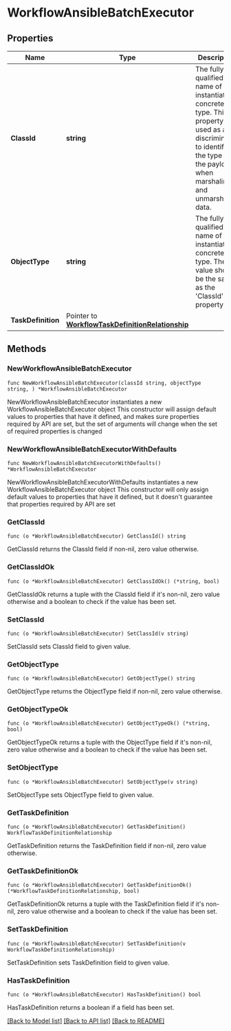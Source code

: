 # WorkflowAnsibleBatchExecutor

## Properties

Name | Type | Description | Notes
------------ | ------------- | ------------- | -------------
**ClassId** | **string** | The fully-qualified name of the instantiated, concrete type. This property is used as a discriminator to identify the type of the payload when marshaling and unmarshaling data. | [default to "workflow.AnsibleBatchExecutor"]
**ObjectType** | **string** | The fully-qualified name of the instantiated, concrete type. The value should be the same as the &#39;ClassId&#39; property. | [default to "workflow.AnsibleBatchExecutor"]
**TaskDefinition** | Pointer to [**WorkflowTaskDefinitionRelationship**](workflow.TaskDefinition.Relationship.md) |  | [optional] 

## Methods

### NewWorkflowAnsibleBatchExecutor

`func NewWorkflowAnsibleBatchExecutor(classId string, objectType string, ) *WorkflowAnsibleBatchExecutor`

NewWorkflowAnsibleBatchExecutor instantiates a new WorkflowAnsibleBatchExecutor object
This constructor will assign default values to properties that have it defined,
and makes sure properties required by API are set, but the set of arguments
will change when the set of required properties is changed

### NewWorkflowAnsibleBatchExecutorWithDefaults

`func NewWorkflowAnsibleBatchExecutorWithDefaults() *WorkflowAnsibleBatchExecutor`

NewWorkflowAnsibleBatchExecutorWithDefaults instantiates a new WorkflowAnsibleBatchExecutor object
This constructor will only assign default values to properties that have it defined,
but it doesn't guarantee that properties required by API are set

### GetClassId

`func (o *WorkflowAnsibleBatchExecutor) GetClassId() string`

GetClassId returns the ClassId field if non-nil, zero value otherwise.

### GetClassIdOk

`func (o *WorkflowAnsibleBatchExecutor) GetClassIdOk() (*string, bool)`

GetClassIdOk returns a tuple with the ClassId field if it's non-nil, zero value otherwise
and a boolean to check if the value has been set.

### SetClassId

`func (o *WorkflowAnsibleBatchExecutor) SetClassId(v string)`

SetClassId sets ClassId field to given value.


### GetObjectType

`func (o *WorkflowAnsibleBatchExecutor) GetObjectType() string`

GetObjectType returns the ObjectType field if non-nil, zero value otherwise.

### GetObjectTypeOk

`func (o *WorkflowAnsibleBatchExecutor) GetObjectTypeOk() (*string, bool)`

GetObjectTypeOk returns a tuple with the ObjectType field if it's non-nil, zero value otherwise
and a boolean to check if the value has been set.

### SetObjectType

`func (o *WorkflowAnsibleBatchExecutor) SetObjectType(v string)`

SetObjectType sets ObjectType field to given value.


### GetTaskDefinition

`func (o *WorkflowAnsibleBatchExecutor) GetTaskDefinition() WorkflowTaskDefinitionRelationship`

GetTaskDefinition returns the TaskDefinition field if non-nil, zero value otherwise.

### GetTaskDefinitionOk

`func (o *WorkflowAnsibleBatchExecutor) GetTaskDefinitionOk() (*WorkflowTaskDefinitionRelationship, bool)`

GetTaskDefinitionOk returns a tuple with the TaskDefinition field if it's non-nil, zero value otherwise
and a boolean to check if the value has been set.

### SetTaskDefinition

`func (o *WorkflowAnsibleBatchExecutor) SetTaskDefinition(v WorkflowTaskDefinitionRelationship)`

SetTaskDefinition sets TaskDefinition field to given value.

### HasTaskDefinition

`func (o *WorkflowAnsibleBatchExecutor) HasTaskDefinition() bool`

HasTaskDefinition returns a boolean if a field has been set.


[[Back to Model list]](../README.md#documentation-for-models) [[Back to API list]](../README.md#documentation-for-api-endpoints) [[Back to README]](../README.md)


